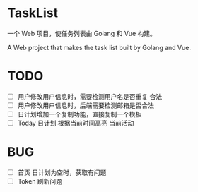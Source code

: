 # TaskList

一个 Web 项目，使任务列表由 Golang 和 Vue 构建。

A Web project that makes the task list built by Golang and Vue.

# TODO

- [ ] 用户修改用户信息时，需要检测用户名是否重复 合法
- [ ] 用户修改用户信息时，后端需要检测邮箱是否合法
- [ ] 日计划增加一个复制功能，直接复制一个模板
- [ ] Today 日计划 根据当前时间高亮 当前活动

# BUG

- [ ] 首页 日计划为空时，获取有问题
- [ ] Token 刷新问题